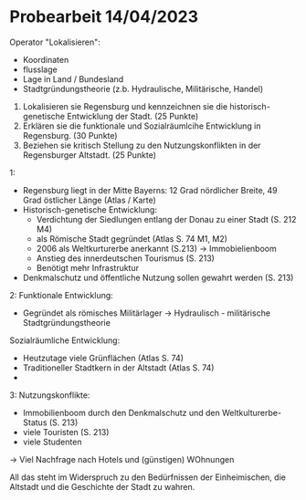 # Probearbeit 14/04/2023

Operator "Lokalisieren":

- Koordinaten
- flusslage
- Lage in Land / Bundesland
- Stadtgründungstheorie (z.b. Hydraulische, Militärische, Handel)


1. Lokalisieren sie Regensburg und kennzeichnen sie die historisch-genetische Entwicklung der Stadt. (25 Punkte)
2. Erklären sie die funktionale und Sozialräumlcihe Entwicklung in Regensburg. (30 Punkte)
3. Beziehen sie kritisch Stellung zu den Nutzungskonflikten in der Regensburger Altstadt. (25 Punkte)

1:
- Regensburg liegt in der Mitte Bayerns: 12 Grad nördlicher Breite, 49 Grad östlicher Länge (Atlas / Karte)
- Historisch-genetische Entwicklung:
    - Verdichtung der Siedlungen entlang der Donau zu einer Stadt (S. 212 M4)
    - als Römische Stadt gegründet (Atlas S. 74 M1, M2)
    - 2006 als Weltkurturerbe anerkannt (S.213) -> Immobielienboom
    - Anstieg des innerdeutschen Tourismus (S. 213)
    - Benötigt mehr Infrastruktur
- Denkmalschutz und öffentliche Nutzung sollen gewahrt werden (S. 213)

2:
Funktionale Entwicklung:

- Gegründet als römisches Militärlager -> Hydraulisch - militärische Stadtgründungstheorie

Sozialräumliche Entwicklung:
- Heutzutage viele Grünflächen (Atlas S. 74)
- Traditioneller Stadtkern in der Altstadt (Atlas S. 74)
- 

3:
Nutzungskonflikte:

- Immobilienboom durch den Denkmalschutz und den Weltkulturerbe-Status (S. 213)
- viele Touristen (S. 213)
- viele Studenten

-> Viel Nachfrage nach Hotels und (günstigen) WOhnungen

All das steht im Widerspruch zu den Bedürfnissen der Einheimischen, die Altstadt und die Geschichte der Stadt zu wahren.

